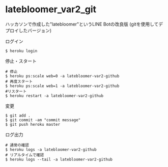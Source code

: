 # latebloomer_var2_git
ハッカソンで作成した"latebloomer"というLINE Botの改良版 (gitを使用してデプロイしたバージョン)

ログイン
``` shell
$ heroku login
```

停止・スタート
``` shell
# 停止 
$ heroku ps:scale web=0 -a latebloomer-var2-github
# 再度スタート
$ heroku ps:scale web=1 -a latebloomer-var2-github
#リスタート
$ heroku restart -a latebloomer-var2-github
```

変更
``` shell
$ git add . 
$ git commit -am "commit message"
$ git push heroku master
```

ログ出力
```shell
# 通常の確認
$ heroku logs -a latebloomer-var2-github
# リアルタイムで確認
$ heroku logs --tail -a latebloomer-var2-github
```
